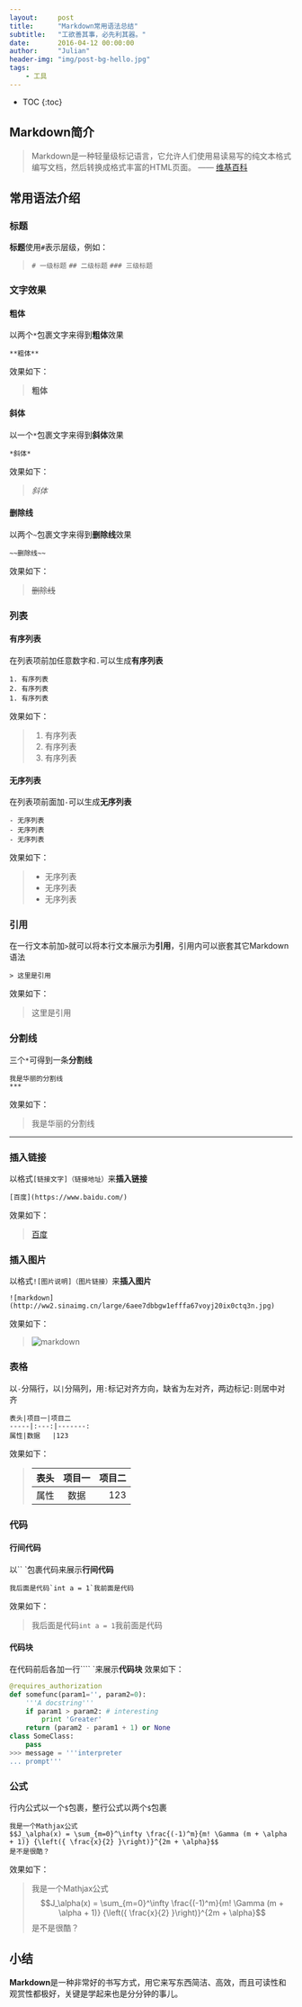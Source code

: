 ```yaml
---
layout:     post
title:      "Markdown常用语法总结"
subtitle:   "工欲善其事，必先利其器。"
date:       2016-04-12 00:00:00
author:     "Julian"
header-img: "img/post-bg-hello.jpg"
tags:
    - 工具
---
```


* TOC
{:toc}

## Markdown简介
> Markdown是一种轻量级标记语言，它允许人们使用易读易写的纯文本格式编写文档，然后转换成格式丰富的HTML页面。 —— [维基百科](https://zh.wikipedia.org/wiki/Markdown)

## 常用语法介绍

### 标题
**标题**使用`#`表示层级，例如：

> `# 一级标题`
> `## 二级标题`
> `### 三级标题`

### 文字效果

#### 粗体
以两个`*`包裹文字来得到**粗体**效果

```
**粗体**
```

效果如下：

>**粗体**

#### 斜体
以一个`*`包裹文字来得到**斜体**效果
```
*斜体*
```
效果如下：
>*斜体*

#### 删除线
以两个`~`包裹文字来得到**删除线**效果
```
~~删除线~~
```
效果如下：
>~~删除线~~

### 列表

#### 有序列表
在列表项前加任意数字和`.`可以生成**有序列表**
```
1. 有序列表
2. 有序列表
1. 有序列表
```
效果如下：
> 1. 有序列表
> 2. 有序列表
> 1. 有序列表

#### 无序列表
在列表项前面加`-`可以生成**无序列表**
```
- 无序列表
- 无序列表
- 无序列表
```
效果如下：
>- 无序列表
>- 无序列表
>- 无序列表

### 引用
在一行文本前加`>`就可以将本行文本展示为**引用**，引用内可以嵌套其它Markdown语法
```
> 这里是引用
```
效果如下：
> 这里是引用

### 分割线
三个`*`可得到一条**分割线**
```
我是华丽的分割线
***
```
效果如下：
>我是华丽的分割线
***

### 插入链接
以格式`[链接文字]（链接地址）`来**插入链接**
```
[百度](https://www.baidu.com/)
```
效果如下：
>[百度](https://www.baidu.com/)

### 插入图片
以格式`![图片说明]（图片链接）`来**插入图片**
```
![markdown](http://ww2.sinaimg.cn/large/6aee7dbbgw1efffa67voyj20ix0ctq3n.jpg)
```
效果如下：
>![markdown](http://ww2.sinaimg.cn/large/6aee7dbbgw1efffa67voyj20ix0ctq3n.jpg)

### 表格
以`-`分隔行，以`|`分隔列，用`:`标记对齐方向，缺省为左对齐，两边标记`:`则居中对齐
```
表头|项目一|项目二    
-----|:---:|-------:
属性|数据   |123
```
效果如下：
>表头|项目一|项目二    
>------|:-------:|-------:
>属性|  数据  |123

### 代码

#### 行间代码
以`` `包裹代码来展示**行间代码**
```
我后面是代码`int a = 1`我前面是代码
```
效果如下：
> 我后面是代码`int a = 1`我前面是代码

#### 代码块
在代码前后各加一行```` `来展示**代码块**
效果如下：
``` python
@requires_authorization
def somefunc(param1='', param2=0):
    '''A docstring'''
    if param1 > param2: # interesting
        print 'Greater'
    return (param2 - param1 + 1) or None
class SomeClass:
    pass
>>> message = '''interpreter
... prompt'''
```

### 公式
行内公式以一个`$`包裹，整行公式以两个`$`包裹
```
我是一个Mathjax公式
$$J_\alpha(x) = \sum_{m=0}^\infty \frac{(-1)^m}{m! \Gamma (m + \alpha + 1)} {\left({ \frac{x}{2} }\right)}^{2m + \alpha}$$
是不是很酷？
```
效果如下：
>我是一个Mathjax公式
>$$J_\alpha(x) = \sum_{m=0}^\infty \frac{(-1)^m}{m! \Gamma (m + \alpha + 1)} {\left({ \frac{x}{2} }\right)}^{2m + \alpha}$$
>是不是很酷？

## 小结
**Markdown**是一种非常好的书写方式，用它来写东西简洁、高效，而且可读性和观赏性都极好，关键是学起来也是分分钟的事儿。








 


